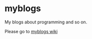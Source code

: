 myblogs
=======

My blogs about programming and so on.

Please go to <a href='wiki'>myblogs wiki</a>
